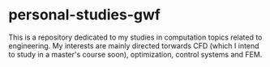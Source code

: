 # personal-studies-gwf

This is a repository dedicated to my studies in computation topics related to engineering.
My interests are mainly directed torwards CFD (which I intend to study in a master's course soon), optimization, control systems and FEM.
